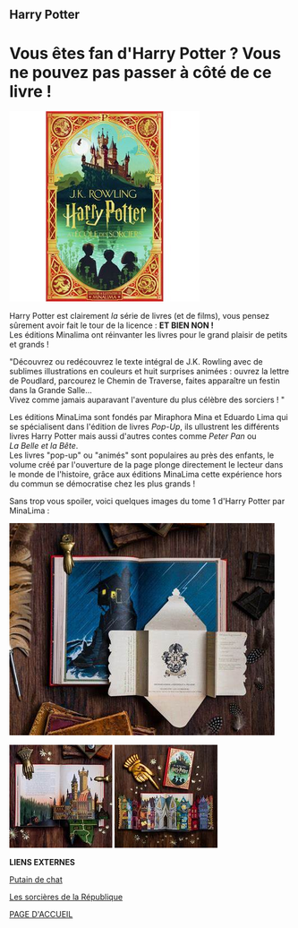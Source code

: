 ## Harry Potter

# **Vous êtes fan d'Harry Potter ? Vous ne pouvez pas passer à côté de ce livre !** 

![image](images/HP.jpg)

Harry Potter est clairement *la* série de livres (et de films), vous pensez sûrement avoir fait le tour de la licence : **ET BIEN NON !**  
Les éditions Minalima ont réinvanter les livres pour le grand plaisir de petits et grands !  

"Découvrez ou redécouvrez le texte intégral de J.K. Rowling avec de sublimes illustrations en couleurs et huit surprises animées :  ouvrez la lettre de Poudlard, parcourez le Chemin de Traverse, faites apparaître un festin  
dans la Grande Salle...  
Vivez comme jamais auparavant l'aventure du plus célèbre des sorciers ! "  

Les éditions MinaLima sont fondés par Miraphora Mina et Eduardo Lima qui se spécialisent dans l'édition de livres *Pop-Up*, ils ullustrent les différents livres Harry Potter mais aussi d'autres contes comme *Peter Pan* ou  
*La Belle et la Bête*.  
Les livres "pop-up" ou "animés" sont populaires au près des enfants, le volume créé par l'ouverture de la page plonge directement le lecteur dans le monde de l'histoire, grâce aux éditions MinaLima cette expérience hors du commun se démocratise chez les plus grands !  

Sans trop vous spoiler, voici quelques images du tome 1 d'Harry Potter par MinaLima :

![image](images/ILLUhp.jpg)

![image](images/HPillu2.jpg) ![image](images/HPillu3.jpg)

**LIENS EXTERNES**

[Putain de chat](livre1.md)

[Les sorcières de la République](livre2.md)

[PAGE D'ACCUEIL](index.md)
